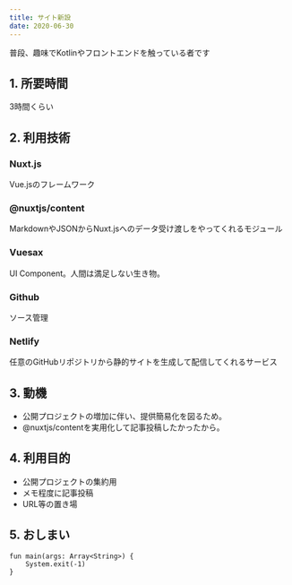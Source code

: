 ```yaml
---
title: サイト新設
date: 2020-06-30
---
```


普段、趣味でKotlinやフロントエンドを触っている者です<br/>

## 1. 所要時間
3時間くらい

## 2. 利用技術

### Nuxt.js
Vue.jsのフレームワーク

###  @nuxtjs/content
MarkdownやJSONからNuxt.jsへのデータ受け渡しをやってくれるモジュール

### Vuesax
UI Component。人間は満足しない生き物。

### Github
ソース管理

### Netlify
任意のGitHubリポジトリから静的サイトを生成して配信してくれるサービス

## 3. 動機
- 公開プロジェクトの増加に伴い、提供簡易化を図るため。
- @nuxtjs/contentを実用化して記事投稿したかったから。

## 4. 利用目的
- 公開プロジェクトの集約用
- メモ程度に記事投稿
- URL等の置き場

## 5. おしまい

```kotlin{}[Main.kt]
fun main(args: Array<String>) {
    System.exit(-1)
}
```
